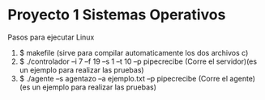 # Proyecto 1 Sistemas Operativos

Pasos para ejecutar Linux
1. $ makefile (sirve para compilar automaticamente los dos archivos c)
2. $ ./controlador –i 7 –f 19 –s 1 –t 10 –p pipecrecibe (Corre el servidor)(es un ejemplo para realizar las pruebas)
3. $ ./agente –s agentazo –a ejemplo.txt –p pipecrecibe (Corre el agente)(es un ejemplo para realizar las pruebas)

